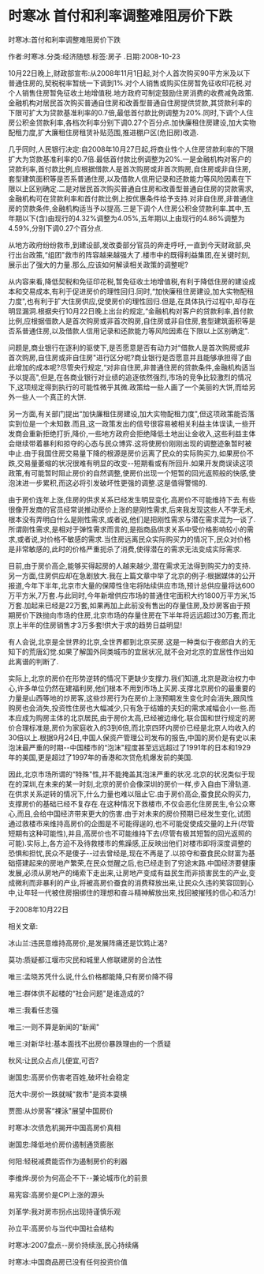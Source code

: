 # 时寒冰  首付和利率调整难阻房价下跌    
    
时寒冰:首付和利率调整难阻房价下跌    
作者:时寒冰.分类:经济随想.标签:房子 .日期:2008-10-23    
10月22日晚上,财政部宣布:从2008年11月1日起,对个人首次购买90平方米及以下普通住房的,契税税率暂统一下调到1%.对个人销售或购买住房暂免征收印花税.对个人销售住房暂免征收土地增值税.地方政府可制定鼓励住房消费的收费减免政策.金融机构对居民首次购买普通自住房和改善型普通自住房提供贷款,其贷款利率的下限可扩大为贷款基准利率的0.7倍,最低首付款比例调整为20%.同时,下调个人住房公积金贷款利率,各档次利率分别下调0.27个百分点.加快廉租住房建设,加大实物配租力度,扩大廉租住房租赁补贴范围,推进棚户区(危旧房)改造.    
几乎同时,人民银行决定:自2008年10月27日起,将商业性个人住房贷款利率的下限扩大为贷款基准利率的0.7倍.最低首付款比例调整为20%.一是金融机构对客户的贷款利率,首付款比例,应根据借款人是首次购房或非首次购房,自住房或非自住房,套型建筑面积等是否系普通住房,以及借款人信用记录和还款能力等风险因素在下限以上区别确定.二是对居民首次购买普通自住房和改善型普通自住房的贷款需求,金融机构可在贷款利率和首付款比例上按优惠条件给予支持.对非自住房,非普通住房的贷款条件,金融机构适当予以提高.三是下调个人住房公积金贷款利率.其中,五年期以下(含)由现行的4.32%调整为4.05%,五年期以上由现行的4.86%调整为4.59%,分别下调0.27个百分点.    
从地方政府纷纷救市,到建设部,发改委部分官员的奔走呼吁,一直到今天财政部,央行出台政策,“组团"救市的阵容越来越强大了.楼市中的既得利益集团,在关键时刻,展示出了强大的力量.那么,应该如何解读相关政策的调整呢?    
从内容来看,降低契税和免征印花税,暂免征收土地增值税,有利于降低住房的建设成本和交易成本,有利于促进房价的理性回归.同时,“加快廉租住房建设,加大实物配租力度",也有利于扩大住房供应,促使房价的理性回归.但是,在具体执行过程中,却存在明显漏洞.根据央行10月22日晚上出台的规定,“金融机构对客户的贷款利率,首付款比例,应根据借款人是首次购房或非首次购房,自住房或非自住房,套型建筑面积等是否系普通住房,以及借款人信用记录和还款能力等风险因素在下限以上区别确定".    
问题是,商业银行在逐利的驱使下,是否愿意是否有动力对“借款人是首次购房或非首次购房,自住房或非自住房"进行区分呢?商业银行是否愿意并且能够承担得了由此增加的成本呢?尽管央行规定,“对非自住房,非普通住房的贷款条件,金融机构适当予以提高",但是,在各商业银行对业绩的追逐依然强烈,市场的竞争比较激烈的情况下,这项规定得到执行的可能性微乎其微.政策给一些人画了一个美丽的大饼,而给另外一些人一个真正的大饼.    
另一方面,有关部门提出“加快廉租住房建设,加大实物配租力度",但这项政策能否落实到位是一个未知数.而且,这一政策发出的信号很容易被相关利益主体误读,一些开发商会重新拒绝打折,降价,一些地方政府会拒绝降低土地出让金收入,这些利益主体会继续带着暴利和掠夺的心态与民众博弈.这将使房价刚刚出现的调整迹象暂时被中止.由于我国住房交易量下降的根源是房价远离了民众的实际购买力,如果房价不跌,交易量萎缩的状况很难有明显的改变--短期看或有所回升.如果开发商误读这项政策,有可能暂时阻止房价的自然调整,使房价出现一个短暂的回光返照般的快感,使泡沫进一步累积,而这必将引发破坏性更强的调整.这是值得警惕的.    
由于房价连年上涨,住房的供求关系已经发生明显变化.高房价不可能维持下去.有些很像开发商的官员经常说推动房价上涨的是刚性需求,后来我发现这些人不学无术,根本没有弄明白什么是刚性需求,或者说,他们是把刚性需求与潜在需求混为一谈了.所谓刚性需求,是相对于弹性需求而言的,是指商品供求关系中受价格影响较小的需求,或者说,对价格不敏感的需求.当住房远离民众实际购买力的情况下,民众对价格是非常敏感的,此时的价格严重扼杀了消费,使得潜在的需求无法变成实际需求.    
目前,由于房价高企,能够买得起房的人越来越少,潜在需求无法得到购买力的支持.另一方面,住房供应却在急剧放大.我在上篇文章中举了北京的例子:根据媒体的公开报道,今年下半年,北京市大量的保障性住宅将陆续供应市场,预计总供应量将达600万平方米,7万套.与此同时,今年新增供应市场的普通住宅面积大约1800万平方米,15万套.加起来已经是22万套,如果再加上此前没有售出的存量住房,及炒房客由于预期房价下跌抛向市场的住房,北京市场的存量住房在下半年将远远超过30万套,而北京上半年的住房销售才3万多套!供大于求的趋势日益明显!    
有人会说,北京是全世界的北京,全世界都到北京买房.这是一种类似于夜郎自大的无知下的荒唐幻觉.如果了解国外同类城市的宜居状况,就不会对北京的宜居性作出如此离谱的判断了.    
实际上,北京的房价在形势逆转的情况下更缺少支撑力.我们知道,北京是政治权力中心,许多单位仍然在建福利房,他们根本不用到市场上买房.支撑北京房价的最重要的力量是山西等地的炒房客,这些炒房行为在房价上涨预期发生变化时会消失,跟风性购房也会消失,投资性住房也大幅减少,只有急于结婚的夫妇的需求减幅会小一些.而本应成为购房主体的北京居民,由于房价太高,已经被边缘化.联合国和世行规定的房价合理标准是,房价为家庭收入的3到6倍,而北京四环内房价已经是北京人均收入的30倍以上.根据9月24日,中国人保资产管理公司发布的报告,中国的房价是有史以来泡沫最严重的时期--中国楼市的“泡沫"程度甚至远远超过了1991年的日本和1929年的美国,更是超过了1997年的香港和次贷危机爆发前的美国.    
因此,北京市场所谓的“特殊"性,并不能掩盖其泡沫严重的状况.北京的状况类似于现在的深圳,在未来的某一时刻,北京的房价会像深圳的房价一样,步入自由下滑轨道.在供求关系逆转的情况下,什么力量也难以阻止它.由于房价高企,蚕食民众购买力,支撑房价的基础已经不复存在.在这种情况下救楼市,不仅会恶化住房民生,令公众寒心,而且,会给中国经济带来更大的伤害.由于对未来的房价预期已经发生变化,试图通过救楼市来维持高房价的企图是不可能得逞的,也不可能促使成交量的上升(尽管短期有这种可能性),并且,高房价也不可能维持下去(尽管有极其短暂的回光返照的可能).实际上,各方迫不及待救楼市的焦躁感,正反映出他们对楼市即将深度调整的恐惧和担忧,民众不是傻子--过去曾经是,现在不再是了.以掠夺和蚕食民众财富为基础搭建起来的房地产繁荣,在民众觉醒之后,也已经走到了穷途末路.中国经济要健康发展,必须从房地产的绳索下走出来,让房地产变成有益民生而非损害民生的产业,变成微利而非暴利的产业,将被高房价蚕食的消费释放出来,让民众久违的笑容回到心中,让年轻一代被住房捆绑住的理想和奋斗精神解放出来,找回被摧残的信心和活力!    
于2008年10月22日    
    
相关文章:    
冰山兰:违民意维持高房价,是发展阵痛还是饮鸩止渴?    
莫功:质疑都江堰市灾民和城里人修联建房的合法性    
唯三:孟晓苏凭什么说,什么价格都能降,只有房价降不得    
唯三:群体供不起楼的“社会问题"是谁造成的?    
唯三:我看任志强    
唯三:一则不算是新闻的“新闻"    
唯三:对新华社:基本面找不出房价暴跌理由的一个质疑    
秋风:让民众占点儿便宜,可否?    
谢国忠:高房价伤害老百姓,破坏社会稳定    
范大中:房价一跌就喊“救市"是资本耍横    
贾图:从炒房客“裸泳"展望中国房价    
时寒冰:次债危机揭开中国高房价真相    
谢国忠:降低地价房价遏制通货膨胀    
何阳:轻税减费能否作为遏制房价的利器    
李维烨:房价为何高企不下--兼论城市化的前景    
易宪容:高房价是CPI上涨的源头    
刘革学:我对房市拐点出现持谨慎乐观    
孙立平:高房价与当代中国社会结构    
时寒冰:2007盘点--房价持续涨,民心持续痛    
时寒冰:中国商品房已没有任何投资价值